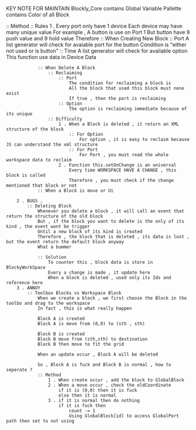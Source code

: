 

KEY NOTE FOR MAINTAIN
Blockly_Core 	contains Global Variable 
Pallette 		contains Color of all Block 

:: Method 
	:: Rules
		1 . Every port only have 1 device
			Each device may have many unique value
			For example , A button is use on Port 1
			But button have 9 push value and 9 hold value 
			Therefore
				:: When Creating New Block 
					:: Port 
						A list generator will check for
						avaiable port for the button 
						Condition is "either not used or is button"
					:: Time 
						A list generator will check for available option 
						This function use data in Device Data 
						
				:: When Delete A Block 
					:: Reclaiming 
						:: Port 
							The condition for reclaiming a block is 
							All the block that used this block must none exist 
							If true , then the port is reclaiming
						:: Option 
							The option is reclaiming immediate because of its unique
					:: Difficulty 
						1 . When a Block is deleted , it return an XML structure of the block 
							:: For Option 
								For option , it is easy to reclaim because JS can understand the xml structure 
							:: For Port
								For Port , you must read the whole workspace data to reclaim 
						2 . Function this.setOnChange is an universal 
							Every time WORKSPACE HAVE A CHANGE , this block is called 
							Therefore , you must check if the change mentioned that block or not
				:: When a Block is move or Ui 
					
		2 . BUGS .
			:: Deleting Block
				Whenever you delete a block , it will call an event that return the structure of the old block
				But , if the block you want to delete is the only of its kind , the event wont be trigger
				Until a new block of its kind is created
				Therefore , the block that is deleted , its data is lost , but the event return the default block anyway 
				What a bummer
				
				:: Solution 
					To counter this , block data is store in BlockyWorkSpace
					Every a change is made , it update here 
					When a block is deleted , used only its Ids and reference here 
		3 . ANNOY 
			:: Toolbox Blocks vs Workspace Block 
				When we create a block , we first choose the Block in the toolbo and drag to the workspace 
				In fact , this is what really happen 
				
				Block A is created
				Block A is move from (0,0) to (sth , sth)
				
				Block B is created
				Block B move from (sth,sth) to destination
				Block B then move to fit the grid 
				
				When an update occur , Block A will be deleted 
				
				So , Block A is fuck and Block B is normal , how to seperate ?
				:: Method 
					1 . When create occur , add the block to GlobalBlock
					2 . When a move occur , check the oldCoordinate
						if it is (0,0) then it is fuck
						else then it is normal 
					3 . if it is normal then do nothing
						if it is fuck then 
							count -= 1
							Using GlobalBlock[id] to access GlobalPort path then set to not using 
							